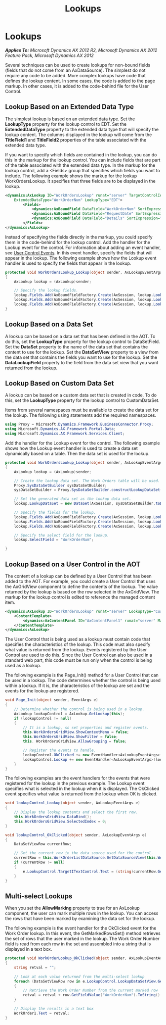 ﻿---
title: Lookups
TOCTitle: Lookups
ms:assetid: f34776ba-3ac4-4b85-84f3-03b5c215dfd9
ms:mtpsurl: https://msdn.microsoft.com/en-us/library/Cc623636(v=AX.60)
ms:contentKeyID: 28119514
ms.date: 11/07/2012
mtps_version: v=AX.60
dev_langs:
- xml
- csharp
---

# Lookups 


_**Applies To:** Microsoft Dynamics AX 2012 R2, Microsoft Dynamics AX 2012 Feature Pack, Microsoft Dynamics AX 2012_

Several techniques can be used to create lookups for non-bound fields (fields that do not come from an AxDataSource). The simplest do not require any code to be added. More complex lookups have code that defines the lookup content. In some cases, the code is added to the page markup. In other cases, it is added to the code-behind file for the User Control.

## Lookup Based on an Extended Data Type

The simplest lookup is based on an extended data type. Set the **LookupType** property for the lookup control to EDT. Set the **ExtendedDataType** property to the extended data type that will specify the lookup content. The columns displayed in the lookup will come from the **TitleField1** and **TitleField2** properties of the table associated with the extended data type.

If you want to specify which fields are contained in the lookup, you can do this in the markup for the lookup control. You can include fields that are part of the table associated with the extended data type. In the markup for the lookup control, add a \<Fields\> group that specifies which fields you want to include. The following example shows the markup for the lookup WorkOrdersLookup. It specifies that three fields are to be displayed in the lookup.

``` xml
<dynamics:AxLookup ID="WorkOrdersLookup" runat="server" TargetControlId="WorkOrder1" 
    ExtendedDataType="WorkOrderNum" LookupType="EDT">
        <Fields>
            <dynamics:AxBoundField DataField="WorkOrderNum" SortExpression="WorkOrderNum" />
            <dynamics:AxBoundField DataField="RequestDate" SortExpression="RequestDate" />
            <dynamics:AxBoundField DataField="Details" SortExpression="Details" />
        </Fields>
</dynamics:AxLookup>
```

Instead of specifying the fields directly in the markup, you could specify them in the code-behind for the lookup control. Add the handler for the Lookup event for the control. For information about adding an event handler, see [User Control Events](user-control-events.md). In this event handler, specify the fields that will appear in the lookup. The following example shows how the Lookup event handler is used to specify the fields that appear in the lookup.

``` csharp
protected void WorkOrdersLookup_Lookup(object sender, AxLookupEventArgs e)
{
    AxLookup lookup = (AxLookup)sender;

    // Specify the lookup fields.
    lookup.Fields.Add(AxBoundFieldFactory.Create(AxSession, lookup.LookupDataSetViewMetadata.ViewFields["WorkOrderNum"]));
    lookup.Fields.Add(AxBoundFieldFactory.Create(AxSession, lookup.LookupDataSetViewMetadata.ViewFields["RequestDate"]));
    lookup.Fields.Add(AxBoundFieldFactory.Create(AxSession, lookup.LookupDataSetViewMetadata.ViewFields["Details"]));
}
```

## Lookup Based on a Data Set

A lookup can be based on a data set that has been defined in the AOT. To do this, set the **LookupType** property for the lookup control to DataSetField. Set the **DataSet** property to the name of the data set that contains the content to use for the lookup. Set the **DataSetView** property to a view from the data set that contains the fields you want to use for the lookup. Set the **DataLookupField** property to the field from the data set view that you want returned from the lookup.

## Lookup Based on Custom Data Set

A lookup can be based on a custom data set that is created in code. To do this, set the **LookupType** property for the lookup control to CustomDataSet.

Items from several namespaces must be available to create the data set for the lookup. The following using statements add the required namespaces.

``` csharp
using Proxy = Microsoft.Dynamics.Framework.BusinessConnector.Proxy;
using Microsoft.Dynamics.AX.Framework.Portal.Data;
using Microsoft.Dynamics.AX.Framework.Services.Client;
```

Add the handler for the Lookup event for the control. The following example shows how the Lookup event handler is used to create a data set dynamically based on a table. Then the data set is used for the lookup.

``` csharp
protected void WorkOrdersLookup_Lookup(object sender, AxLookupEventArgs e)
{
    AxLookup lookup = (AxLookup)sender;

    // Create the lookup data set. The Work Orders table will be used.
    Proxy.SysDataSetBuilder sysDataSetBuilder;
    sysDataSetBuilder = Proxy.SysDataSetBuilder.constructLookupDataSet(AxSession.AxaptaAdapter, TableMetadata.TableNum(AxSession, "FCMWorkOrders"));

    // Set the generated data set as the lookup data set.
    lookup.LookupDataSet = new DataSet(AxSession, sysDataSetBuilder.toDataSet());

    // Specify the fields for the lookup.
    lookup.Fields.Add(AxBoundFieldFactory.Create(AxSession, lookup.LookupDataSetViewMetadata.ViewFields["WorkOrderNum"]));
    lookup.Fields.Add(AxBoundFieldFactory.Create(AxSession, lookup.LookupDataSetViewMetadata.ViewFields["Details"]));
    lookup.Fields.Add(AxBoundFieldFactory.Create(AxSession, lookup.LookupDataSetViewMetadata.ViewFields["RequestDate"]));

    // Specify the select field for the lookup.
    lookup.SelectField = "WorkOrderNum";

}
```

## Lookup Based on a User Control in the AOT

The content of a lookup can be defined by a User Control that has been added to the AOT. For example, you could create a User Control that uses the AxGridView component to define the contents of the lookup. The value returned by the lookup is based on the row selected in the AxGridView. The markup for the lookup control is edited to reference the managed content item.

``` xml
<dynamics:AxLookup ID="WorkOrdersLookup" runat="server" LookupType="Custom" TargetControlId="WorkOrder1" PredefinedButtons="Ok">
    <ContentTemplate>
        <dynamics:AxContentPanel ID="AxContentPanel1" runat="server" ManagedContentItem="WorkOrderList" />
    </ContentTemplate>
</dynamics:AxLookup>
```

The User Control that is being used as a lookup must contain code that specifies the characteristics of the lookup. This code must also specify what value is returned from the lookup. Events registered by the User Control are used to do this. Since the User Control can also be used in a standard web part, this code must be run only when the control is being used as a lookup.

The following example is the Page\_Init() method for a User Control that can be used in a lookup. The code determines whether the control is being used within a lookup. If it is, the characteristics of the lookup are set and the events for the lookup are registered.

``` csharp
void Page_Init(object sender, EventArgs e)
{
    // Determine whether the control is being used in a lookup.
    AxLookup lookupControl = AxLookup.GetLookup(this);
    if (lookupControl != null)
    {
        // It is a lookup, so set properties and register events.
        this.WorkOrdersGridView.ShowContextMenu = false;
        this.WorkOrdersGridView.ShowFilter = false;
        this. WorkOrdersGridView.AllowGrouping = false;

        // Register the events to handle.
        lookupControl.OkClicked += new EventHandler<AxLookupEventArgs>(lookupControl_OkClicked);
        lookupControl.Lookup += new EventHandler<AxLookupEventArgs>(lookupControl_Lookup);
    }
}
```

The following examples are the event handlers for the events that were registered for the lookup in the previous example. The Lookup event specifies what is selected in the lookup when it is displayed. The OkClicked event specifies what value is returned from the lookup when OK is clicked.

``` csharp
void lookupControl_Lookup(object sender, AxLookupEventArgs e)
{
    // Display the lookup contents and select the first row.
    this.WorkOrdersGridView.DataBind();
    this.WorkOrdersGridView.SelectedIndex = 0;
}

void lookupControl_OkClicked(object sender, AxLookupEventArgs e)
{
    DataSetViewRow currentRow;

    // Get the current row in the data source used for the control.
    currentRow = this.WorkOrderListDataSource.GetDataSourceView(this.WorkOrdersGridView.DataMember).DataSetView.GetCurrent();
    if (currentRow != null)
    {
        e.LookupControl.TargetITextControl.Text = (string)currentRow.GetFieldValue("WorkOrderNum");
    }
}
```

## Multi-select Lookups

When you set the **AllowMarking** property to true for an AxLookup component, the user can mark multiple rows in the lookup. You can access the rows that have been marked by examining the data set for the lookup.

The following example is the event handler for the OkClicked event for the Work Order lookup. In this event, the GetMarkedRowsSet() method retrieves the set of rows that the user marked in the lookup. The Work Order Number field is read from each row in the set and assembled into a string that is displayed in a text box.

``` csharp
protected void WorkOrderLookup_OkClicked(object sender, AxLookupEventArgs e)
{
    string retval = "";
        
    // Look at each value returned from the multi-select lookup
    foreach (DataSetViewRow row in e.LookupControl.LookupDataSetView.GetMarkedRowsSet())
    {
        // Retrieve the Work Order Number from the current marked row
        retval = retval + row.GetFieldValue("WorkOrderNum").ToString() + " - ";
    }

    // Display the results in a text box
    WorkOrder1.Text = retval;
}
```

